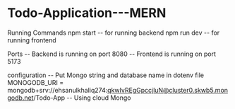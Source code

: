 # Todo-Application---MERN

Running Commands
npm start -- for running backend 
npm run dev -- for running frontend

Ports
-- Backend is running on port 8080
-- Frontend is running on port 5173

configuration
-- Put Mongo string and database name in dotenv file
    MONOGODB_URI = mongodb+srv://ehsanulkhaliq274:qkwIvREgGpccjluN@cluster0.skwb5.mongodb.net/Todo-App
-- Using cloud Mongo
